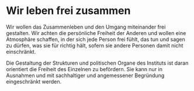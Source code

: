 <!---
   NAME - The NAME of this project is:
ethos

  FILE - The FILENAME of the current file is:
/v2a5.md

  CREATION - This project was CREATED on:
2017-01-28-16:15:00 UTC

  MODIFICATION - This project was last MODIFIED on:
2017-01-28-16:15:00 UTC

  VERSION - The current VERSION of this project is:
<git-commit-hash>-2017-01-28-16:15:00 UTC

  CREATOR(S) - This project was CREATED by:
Michael Czechowski, Martin Maga

  CONTACT - You can CONTACT the creator(s) or developer(s) of this project at:
E-Mail: mail@martinmaga.de

  COPYRIGHT - The COPYRIGHT holder of this project is:
COPYRIGHT (c) 2016 Martin Maga

  LICENSE - This project is LICENSED under the following license:
Martin Maga 2016 CC BY-SA 4.0 https://creativecommons.org

  SUBFILE – This is a SUBFILE! For more INFORMATION on this project go to:
/README.md
--->
# Wir leben frei zusammen

Wir wollen das Zusammenleben und den Umgang miteinander frei gestalten. Wir achten die persönliche Freiheit der Anderen und wollen eine Atmosphäre schaffen, in der sich jede Person frei fühlt, das tun und sagen zu dürfen, was sie für richtig hält, sofern sie andere Personen damit nicht einschränkt.

Die Gestaltung der Strukturen und politischen Organe des Instituts ist daran orientiert die Freiheit des Einzelnen zu befördern. Sie kann nur in Ausnahmen und mit sachhaltiger und angemessener Begründung eingeschränkt werden.
